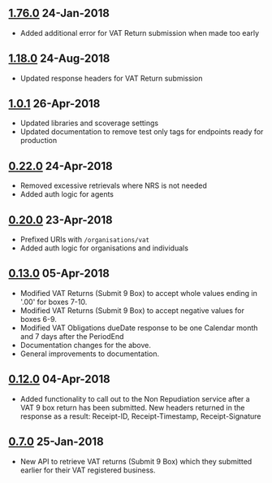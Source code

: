 ## [1.76.0](https://github.com/hmrc/vat-api/releases/tag/v1.76.0) 24-Jan-2018
* Added additional error for VAT Return submission when made too early

## [1.18.0](https://github.com/hmrc/vat-api/releases/tag/v1.18.0) 24-Aug-2018
* Updated response headers for VAT Return submission

## [1.0.1](https://github.com/hmrc/vat-api/releases/tag/v1.0.1) 26-Apr-2018
* Updated libraries and scoverage settings
* Updated documentation to remove test only tags for endpoints ready for production

## [0.22.0](https://github.com/hmrc/vat-api/releases/tag/v0.22.0) 24-Apr-2018

* Removed excessive retrievals where NRS is not needed
* Added auth logic for agents

## [0.20.0](https://github.com/hmrc/vat-api/releases/tag/v0.20.0) 23-Apr-2018

* Prefixed URIs with `/organisations/vat`
* Added auth logic for organisations and individuals

## [0.13.0](https://github.com/hmrc/vat-api/releases/tag/v0.13.0) 05-Apr-2018

* Modified VAT Returns (Submit 9 Box) to accept whole values ending in '.00' for boxes 7-10.
* Modified VAT Returns (Submit 9 Box) to accept negative values for boxes 6-9.
* Modified VAT Obligations dueDate response to be one Calendar month and 7 days after the PeriodEnd
* Documentation changes for the above.
* General improvements to documentation.

## [0.12.0](https://github.com/hmrc/vat-api/releases/tag/v0.12.0) 04-Apr-2018

* Added functionality to call out to the Non Repudiation service after a VAT 9 box return has been submitted. New headers
  returned in the response as a result: Receipt-ID, Receipt-Timestamp, Receipt-Signature

## [0.7.0](https://github.com/hmrc/vat-api/releases/tag/v0.7.0) 25-Jan-2018

* New API to retrieve VAT returns (Submit 9 Box) which they submitted earlier for their VAT registered business.